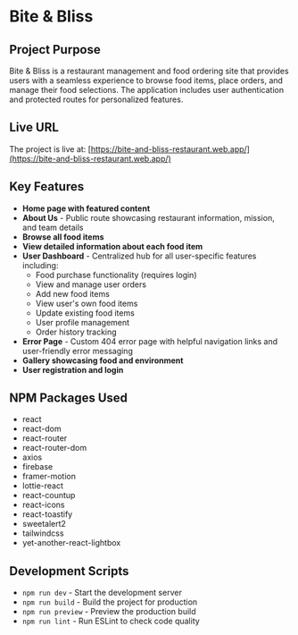 # Bite & Bliss

## Project Purpose
Bite & Bliss is a restaurant management and food ordering site that provides users with a seamless experience to browse food items, place orders, and manage their food selections. The application includes user authentication and protected routes for personalized features.

## Live URL
The project is live at: [https://bite-and-bliss-restaurant.web.app/](https://bite-and-bliss-restaurant.web.app/)

## Key Features
- **Home page with featured content**
- **About Us** - Public route showcasing restaurant information, mission, and team details
- **Browse all food items**
- **View detailed information about each food item**
- **User Dashboard** - Centralized hub for all user-specific features including:
  - Food purchase functionality (requires login)
  - View and manage user orders
  - Add new food items
  - View user's own food items
  - Update existing food items
  - User profile management
  - Order history tracking
- **Error Page** - Custom 404 error page with helpful navigation links and user-friendly error messaging
- **Gallery showcasing food and environment**
- **User registration and login**

## NPM Packages Used
- react
- react-dom
- react-router
- react-router-dom
- axios
- firebase
- framer-motion
- lottie-react
- react-countup
- react-icons
- react-toastify
- sweetalert2
- tailwindcss
- yet-another-react-lightbox

## Development Scripts
- `npm run dev` - Start the development server
- `npm run build` - Build the project for production
- `npm run preview` - Preview the production build
- `npm run lint` - Run ESLint to check code quality
